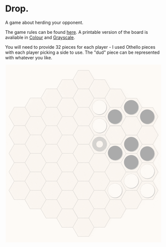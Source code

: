 # Drop.
A game about herding your opponent.

The game rules can be found [here](Drop.pdf). A printable version of the board is avaliable in [Colour](PrintnPlay/ColourHexGrid.pdf) and [Grayscale](PrintnPlay/BWHexGrid.pdf).

You will need to provide 32 pieces for each player - I used Othello pieces with each player picking a side to use.
The "dud" piece can be represented with whatever you like.

<p align="center">
  <img src="Animation.gif" width="500">
</p>
